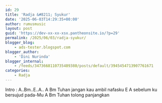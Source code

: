 ```yaml
---
id: 29
title: 'Radja &#8211; Syukur'
date: '2025-06-03T14:29:35+00:00'
author: rumusmusic
layout: post
guid: 'https://dev-xx-xx-xsx.pantheonsite.io/?p=29'
permalink: /2025/06/03/radja-syukur/
blogger_blog:
    - ads-tester.blogspot.com
blogger_author:
    - 'Dini Nurinda'
blogger_internal:
    - /feeds/3473668110735409380/posts/default/3945454713907761671
categories:
    - Radja
---
```


Intro : A..Bm..E..A.. A Bm Tuhan jangan kau ambil nafasku E A sebelum ku bersujud pada-Mu A Bm Tuhan tolong panjangkan